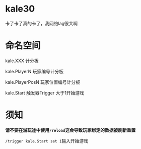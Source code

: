 # kale30
卡了卡了真的卡了，我网络lag很大啊


# 命名空间
kale.XXX 计分板

kale.PlayerN 玩家编号计分板

kale.PlayerPosN 玩家位置编号计分板

kale.Start 触发器Trigger 大于1开始游戏


# 须知 

**请不要在游玩途中使用`/reload`这会导致玩家绑定的数据被刷新重置**

`/trigger kale.Start set 1`输入开始游戏


